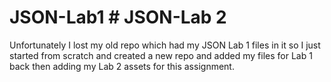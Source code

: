 # JSON-Lab1 # JSON-Lab 2

Unfortunately I lost my old repo which had my JSON Lab 1 files in it so I just started from scratch and created a new repo and added my files for Lab 1 back then adding my Lab 2 assets for this assignment.
